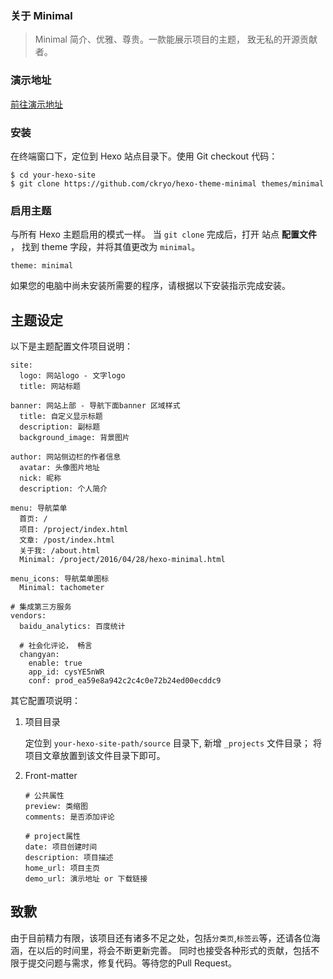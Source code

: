 ### 关于 Minimal

> Minimal 简介、优雅、尊贵。一款能展示项目的主题， 致无私的开源贡献者。

### 演示地址

[前往演示地址](http://blog.ckryo.com/)

### 安装

在终端窗口下，定位到 Hexo 站点目录下。使用 Git checkout 代码：
```
$ cd your-hexo-site
$ git clone https://github.com/ckryo/hexo-theme-minimal themes/minimal
```

### 启用主题

与所有 Hexo 主题启用的模式一样。 当 `git clone` 完成后，打开 站点 **配置文件** ， 找到 theme 字段，并将其值更改为 `minimal`。

```
theme: minimal
```
如果您的电脑中尚未安装所需要的程序，请根据以下安装指示完成安装。

## 主题设定
以下是主题配置文件项目说明：

```ymal
site:
  logo: 网站logo - 文字logo
  title: 网站标题

banner: 网站上部 - 导航下面banner 区域样式
  title: 自定义显示标题
  description: 副标题
  background_image: 背景图片

author: 网站侧边栏的作者信息
  avatar: 头像图片地址
  nick: 昵称
  description: 个人简介

menu: 导航菜单
  首页: /
  项目: /project/index.html
  文章: /post/index.html
  关于我: /about.html
  Minimal: /project/2016/04/28/hexo-minimal.html

menu_icons: 导航菜单图标
  Minimal: tachometer

# 集成第三方服务
vendors:
  baidu_analytics: 百度统计

  # 社会化评论， 畅言
  changyan:
    enable: true
    app_id: cysYE5nWR
    conf: prod_ea59e8a942c2c4c0e72b24ed00ecddc9

```

其它配置项说明：
1. 项目目录
	
	定位到 `your-hexo-site-path/source` 目录下, 新增 `_projects` 文件目录； 将项目文章放置到该文件目录下即可。

2. Front-matter
	
	```
	# 公共属性
	preview: 类缩图
	comments: 是否添加评论

	# project属性
	date: 项目创建时间
	description: 项目描述
	home_url: 项目主页
	demo_url: 演示地址 or 下载链接
	```


## 致歉
由于目前精力有限，该项目还有诸多不足之处，包括`分类页`,`标签云`等，还请各位海涵，在以后的时间里，将会不断更新完善。
同时也接受各种形式的贡献，包括不限于提交问题与需求，修复代码。等待您的Pull Request。
